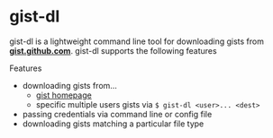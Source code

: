 # gist-dl

gist-dl is a lightweight command line tool for downloading gists from **[gist.github.com](http://gist.github.com)**. gist-dl supports the following features

Features
- downloading gists from...
  - [gist homepage](https://gist.github.com/discover)
  - specific multiple users gists via `$ gist-dl <user>... <dest>`
- passing credentials via command line or config file
- downloading gists matching a particular file type
